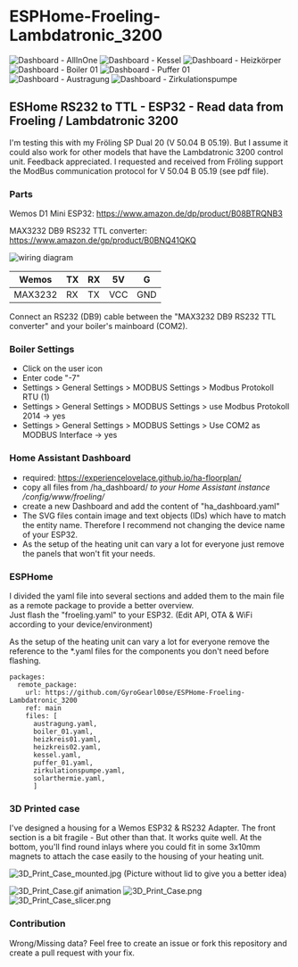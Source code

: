 # ESPHome-Froeling-Lambdatronic_3200

![Dashboard - AllInOne](docs/ha_dashboard_aio.png)
![Dashboard - Kessel](docs/ha_dashboard_kessel.png)
![Dashboard - Heizkörper](docs/ha_dashboard_heizkoerper.png)
![Dashboard - Boiler 01](docs/ha_dashboard_boiler01.png)
![Dashboard - Puffer 01](docs/ha_dashboard_puffer01.png)
![Dashboard - Austragung](docs/ha_dashboard_austragung.png)
![Dashboard - Zirkulationspumpe](docs/ha_dashboard_zirk-pumpe.png)

## ESHome RS232 to TTL - ESP32 - Read data from Froeling / Lambdatronic 3200

I'm testing this with my Fröling SP Dual 20 (V 50.04 B 05.19). But I assume it could also work for other models that have the Lambdatronic 3200 control unit. Feedback appreciated.
I requested and received from Fröling support the ModBus communication protocol for V 50.04 B 05.19 (see pdf file).

### Parts
  
Wemos D1 Mini ESP32:
<https://www.amazon.de/dp/product/B08BTRQNB3>

MAX3232 DB9 RS232 TTL converter:
<https://www.amazon.de/gp/product/B0BNQ41QKQ>

![wiring diagram](docs/wemos-rs3232-ttl.png)
  
|  Wemos | TX  | RX  | 5V  | G  |
|---|---|---|---|---|
| MAX3232  | RX  |  TX |  VCC | GND  |

Connect an RS232 (DB9) cable between the "MAX3232 DB9 RS232 TTL converter" and your boiler's mainboard (COM2).

### Boiler Settings

- Click on the user icon
- Enter code "-7"
- Settings > General Settings > MODBUS Settings > Modbus Protokoll RTU (1)
- Settings > General Settings > MODBUS Settings > use Modbus Protokoll 2014 -> yes
- Settings > General Settings > MODBUS Settings > Use COM2 as MODBUS Interface -> yes

### Home Assistant Dashboard

- required: <https://experiencelovelace.github.io/ha-floorplan/>
- copy all files from /ha_dashboard/ *to your Home Assistant instance /config/www/froeling/*
- create a new Dashboard and add the content of "ha_dashboard.yaml"
- The SVG files contain image and text objects (IDs) which have to match the entity name. Therefore I recommend not changing the device name of your ESP32.
- As the setup of the heating unit can vary a lot for everyone just remove the panels that won't fit your needs.

### ESPHome

I divided the yaml file into several sections and added them to the main file as a remote package to provide a better overview.  
Just flash the "froeling.yaml" to your ESP32. (Edit API, OTA & WiFi according to your device/environment)

As the setup of the heating unit can vary a lot for everyone remove the reference to the *.yaml files for the components you don't need before flashing.

```
packages:
  remote_package:
    url: https://github.com/GyroGearl00se/ESPHome-Froeling-Lambdatronic_3200
    ref: main
    files: [
      austragung.yaml,
      boiler_01.yaml,
      heizkreis01.yaml,
      heizkreis02.yaml,
      kessel.yaml,
      puffer_01.yaml,
      zirkulationspumpe.yaml,
      solarthermie.yaml,
      ]

```

### 3D Printed case

I've designed a housing for a Wemos ESP32 & RS232 Adapter. The front section is a bit fragile - But other than that. It works quite well. At the bottom, you'll find round inlays where you could fit in some 3x10mm magnets to attach the case easily to the housing of your heating unit.

![3D_Print_Case_mounted.jpg](docs/3D_Print_Case_mounted.jpg)
(Picture without lid to give you a better idea)

![3D_Print_Case.gif animation](docs/3D_Print_Case.gif)
![3D_Print_Case.png](docs/3D_Print_Case.png)
![3D_Print_Case_slicer.png](docs/3D_Print_Case_slicer.png)

### Contribution
  
Wrong/Missing data? Feel free to create an issue or fork this repository and create a pull request with your fix.

